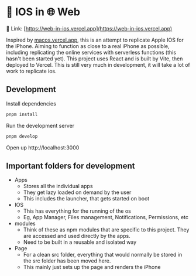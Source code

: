 # 📱 IOS in 🌐 Web

🔗 Link: [https://web-in-ios.vercel.app](https://web-in-ios.vercel.app)

Inspired by [macos.vercel.app](https://macos.vercel.app), this is an attempt to replicate Apple IOS for the iPhone. Aiming to function as close to a real iPhone as possible, including replicating the online services with serverless functions (this hasn't been started yet). This project uses React and is built by Vite, then deployed to Vercel. This is still very much in development, it will take a lot of work to replicate ios.

## Development

Install dependencies
```bash
pnpm install
```

Run the development server
```bash
pnpm develop
```

Open up http://localhost:3000

## Important folders for development

  - Apps
    - Stores all the individual apps
    - They get lazy loaded on demand by the user
    - This includes the launcher, that gets started on boot
  - IOS
    - This has everything for the running of the os
    - Eg, App Manager, Files management, Notifications, Permissions, etc
  - modules
    - Think of these as npm modules that are specific to this project. They are accessed and used directly by the apps.
    - Need to be built in a reusable and isolated way
  - Page
    - For a clean src folder, everything that would normally be stored in the src folder has been moved here.
    - This mainly just sets up the page and renders the iPhone